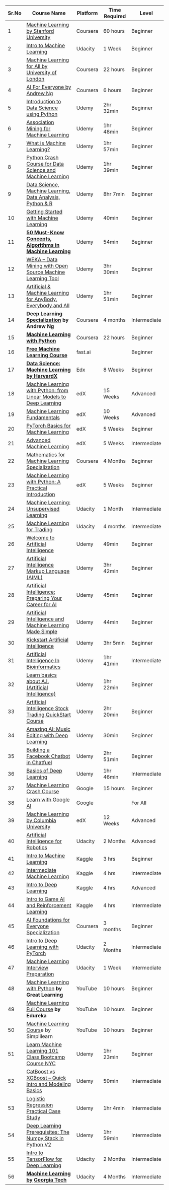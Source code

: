 <table class="tg">
<thead>
  <tr>
    <th class="tg-c3ow">Sr.No</th>
    <th class="tg-c3ow">Course Name</th>
    <th class="tg-c3ow">Platform</th>
    <th class="tg-c3ow">Time Required</th>
    <th class="tg-c3ow">Level</th>
  </tr>
</thead>
<tbody>
  <tr>
    <td class="tg-c3ow">1</td>
    <td class="tg-c3ow"><a href="https://coursera.pxf.io/Xx55Na" target="_blank" rel="noopener noreferrer">Machine Learning by Stanford University</a></td>
    <td class="tg-c3ow"><span style="font-weight:inherit;font-style:inherit">Coursera</span></td>
    <td class="tg-c3ow"><span style="font-weight:inherit;font-style:inherit">60 hours</span></td>
    <td class="tg-c3ow"><span style="font-weight:400;font-style:normal">Beginner</span></td>
  </tr>
  <tr>
    <td class="tg-c3ow">2</td>
    <td class="tg-c3ow"><a href="https://www.udacity.com/course/intro-to-machine-learning--ud009app?irclickid=zcG05ZyIyxyLR5CwUx0Mo3QpUkAxMLV5qyvBRk0&irgwc=1&utm_source=affiliate&utm_medium=&aff=2406137&utm_term=&utm_campaign=__&utm_content=&adid=786224" target="_blank" rel="noopener noreferrer">Intro to Machine Learning</a></td>
    <td class="tg-c3ow">Udacity</td>
    <td class="tg-c3ow"><span style="font-weight:inherit;font-style:inherit">1 Week</span></td>
    <td class="tg-c3ow"><span style="font-weight:400;font-style:normal">Beginner</span></td>
  </tr>
  <tr>
    <td class="tg-c3ow">3</td>
    <td class="tg-c3ow"><a href="https://www.coursera.org/learn/uol-machine-learning-for-all?irclickid=U6D0Vw3EGxyLUq5wUx0Mo3QDUkAxMI2RqyvBRk0&irgwc=1&utm_medium=partners&utm_source=impact&utm_campaign=3310965&utm_content=b2c" target="_blank" rel="noopener noreferrer">Machine Learning for All by University of London</a></td>
    <td class="tg-c3ow"><span style="font-weight:inherit;font-style:inherit">Coursera</span></td>
    <td class="tg-c3ow"><span style="font-weight:inherit;font-style:inherit">22 hours</span></td>
    <td class="tg-c3ow"><span style="font-weight:400;font-style:normal">Beginner</span></td>
  </tr>
  <tr>
    <td class="tg-c3ow">4</td>
    <td class="tg-c3ow"><a href="https://coursera.pxf.io/BXY7gW" target="_blank" rel="noopener noreferrer">AI For Everyone by Andrew Ng</a></td>
    <td class="tg-c3ow"><span style="font-weight:400;font-style:normal">Coursera</span></td>
    <td class="tg-c3ow"><span style="font-weight:inherit;font-style:inherit">6 hours</span></td>
    <td class="tg-c3ow"><span style="font-weight:400;font-style:normal">Beginner</span></td>
  </tr>
  <tr>
    <td class="tg-c3ow">5</td>
    <td class="tg-c3ow"><a href="https://click.linksynergy.com/deeplink?id=Vrr1tRSwXGM&mid=39197&murl=https%3A%2F%2Fwww.udemy.com%2Fcourse%2Fintroduction-to-data-science-using-python%2F" target="_blank" rel="noopener noreferrer">Introduction to Data Science using Python</a> </td>
    <td class="tg-c3ow"><span style="font-weight:400;font-style:normal">Udemy</span></td>
    <td class="tg-c3ow"><span style="font-weight:inherit;font-style:inherit">2hr 32min</span></td>
    <td class="tg-c3ow"><span style="font-weight:inherit;font-style:inherit">Beginner</span></td>
  </tr>
  <tr>
    <td class="tg-c3ow">6</td>
    <td class="tg-c3ow"><a href="https://click.linksynergy.com/deeplink?id=Vrr1tRSwXGM&mid=39197&murl=https%3A%2F%2Fwww.udemy.com%2Fcourse%2Fassociation-mining-for-machine-learning%2F" target="_blank" rel="noopener noreferrer">Association Mining for Machine Learning</a></td>
    <td class="tg-c3ow"><span style="font-weight:inherit;font-style:inherit">Udemy</span></td>
    <td class="tg-c3ow"><span style="font-weight:inherit;font-style:inherit">1hr 48min</span></td>
    <td class="tg-c3ow"><span style="font-weight:400;font-style:normal">Beginner</span></td>
  </tr>
  <tr>
    <td class="tg-c3ow">7</td>
    <td class="tg-c3ow"><a href="https://click.linksynergy.com/deeplink?id=Vrr1tRSwXGM&mid=39197&murl=https%3A%2F%2Fwww.udemy.com%2Fcourse%2Fwhat-is-machine-learning%2F" target="_blank" rel="noopener noreferrer">What is Machine Learning?</a></td>
    <td class="tg-c3ow"><span style="font-weight:400;font-style:normal">Udemy</span></td>
    <td class="tg-c3ow"><span style="font-weight:inherit;font-style:inherit">1hr 57min</span></td>
    <td class="tg-c3ow"><span style="font-weight:inherit;font-style:inherit">Beginner</span></td>
  </tr>
  <tr>
    <td class="tg-c3ow">8</td>
    <td class="tg-c3ow"><a href="https://click.linksynergy.com/deeplink?id=Vrr1tRSwXGM&mid=39197&murl=https%3A%2F%2Fwww.udemy.com%2Fcourse%2Fpython-crash-course-for-data-science-and-machine-learning%2F" target="_blank" rel="noopener noreferrer"><span style="font-weight:inherit;font-style:inherit;text-decoration:none">Python Crash Course for Data Science and Machine Learning</span></a></td>
    <td class="tg-c3ow"><span style="font-weight:400;font-style:normal">Udemy</span></td>
    <td class="tg-c3ow"><span style="font-weight:inherit;font-style:inherit">1hr 39min</span></td>
    <td class="tg-c3ow"><span style="font-weight:400;font-style:normal">Beginner</span></td>
  </tr>
  <tr>
    <td class="tg-c3ow">9</td>
    <td class="tg-c3ow"><a href="https://click.linksynergy.com/deeplink?id=Vrr1tRSwXGM&mid=39197&murl=https%3A%2F%2Fwww.udemy.com%2Fcourse%2Fdata-science-machine-learning-data-analysis-python-r%2F" target="_blank" rel="noopener noreferrer"><span style="font-weight:inherit;font-style:inherit;text-decoration:none">Data Science, Machine Learning, Data Analysis, Python &amp; R</span></a></td>
    <td class="tg-c3ow"><span style="font-weight:inherit;font-style:inherit">Udemy</span></td>
    <td class="tg-c3ow"><span style="font-weight:inherit;font-style:inherit">8hr 7min</span></td>
    <td class="tg-c3ow"><span style="font-weight:400;font-style:normal">Beginner</span></td>
  </tr>
  <tr>
    <td class="tg-c3ow">10</td>
    <td class="tg-c3ow"><a href="https://click.linksynergy.com/deeplink?id=Vrr1tRSwXGM&mid=39197&murl=https%3A%2F%2Fwww.udemy.com%2Fcourse%2Fgetting-started-with-machine-learning%2F" target="_blank" rel="noopener noreferrer"><span style="font-weight:inherit;font-style:inherit;text-decoration:none">Getting Started with Machine Learning</span></a></td>
    <td class="tg-c3ow"><span style="font-weight:inherit;font-style:inherit">Udemy</span></td>
    <td class="tg-c3ow"><span style="font-weight:inherit;font-style:inherit">40min</span></td>
    <td class="tg-c3ow"><span style="font-weight:400;font-style:normal">Beginner</span></td>
  </tr>
  <tr>
    <td class="tg-c3ow">11</td>
    <td class="tg-c3ow"><a href="https://click.linksynergy.com/deeplink?id=Vrr1tRSwXGM&mid=39197&murl=https%3A%2F%2Fwww.udemy.com%2Fcourse%2Fmust-know-in-machine-learning%2F" target="_blank" rel="noopener noreferrer"><span style="font-weight:700;font-style:inherit">50 Must-Know</span></a> <a href="https://click.linksynergy.com/deeplink?id=Vrr1tRSwXGM&mid=39197&murl=https%3A%2F%2Fwww.udemy.com%2Fcourse%2Fmust-know-in-machine-learning%2F" target="_blank" rel="noopener noreferrer"><span style="font-weight:700;font-style:inherit">Concepts,</span></a> <a href="https://click.linksynergy.com/deeplink?id=Vrr1tRSwXGM&mid=39197&murl=https%3A%2F%2Fwww.udemy.com%2Fcourse%2Fmust-know-in-machine-learning%2F" target="_blank" rel="noopener noreferrer"><span style="font-weight:700;font-style:inherit">Algorithms in Machine Learning</span></a></td>
    <td class="tg-c3ow"><span style="font-weight:inherit;font-style:inherit">Udemy</span></td>
    <td class="tg-c3ow"><span style="font-weight:inherit;font-style:inherit">54min</span></td>
    <td class="tg-c3ow"><span style="font-weight:inherit;font-style:inherit">Beginner</span></td>
  </tr>
  <tr>
    <td class="tg-c3ow">12</td>
    <td class="tg-c3ow"><a href="https://click.linksynergy.com/deeplink?id=Vrr1tRSwXGM&mid=39197&murl=https%3A%2F%2Fwww.udemy.com%2Fcourse%2Fweka-data-mining-with-open-source-machine-learning-tool%2F" target="_blank" rel="noopener noreferrer"><span style="font-weight:inherit;font-style:inherit;text-decoration:none">WEKA – Data Mining with Open Source Machine Learning Tool</span></a></td>
    <td class="tg-c3ow"><span style="font-weight:inherit;font-style:inherit">Udemy</span></td>
    <td class="tg-c3ow"><span style="font-weight:inherit;font-style:inherit">3hr 30min</span></td>
    <td class="tg-c3ow"><span style="font-weight:400;font-style:normal">Beginner</span></td>
  </tr>
  <tr>
    <td class="tg-c3ow">13</td>
    <td class="tg-c3ow"><a href="https://click.linksynergy.com/deeplink?id=Vrr1tRSwXGM&mid=39197&murl=https%3A%2F%2Fwww.udemy.com%2Fcourse%2Fteach-a-machine-to-learn-to-recognize-images-audio-and-pose%2F" target="_blank" rel="noopener noreferrer"><span style="font-weight:inherit;font-style:inherit;text-decoration:none">Artificial &amp; Machine Learning for AnyBody, Everybody and All</span></a></td>
    <td class="tg-c3ow"><span style="font-weight:400;font-style:normal">Udemy</span></td>
    <td class="tg-c3ow"><span style="font-weight:inherit;font-style:inherit">1hr 51min</span></td>
    <td class="tg-c3ow"><span style="font-weight:400;font-style:normal">Beginner</span></td>
  </tr>
  <tr>
    <td class="tg-c3ow">14</td>
    <td class="tg-c3ow"><a href="https://coursera.pxf.io/WDPPNM" target="_blank" rel="noopener noreferrer"><span style="font-weight:700;font-style:inherit">Deep Learning Specialization</span></a> <span style="font-weight:700">by Andrew Ng</span></td>
    <td class="tg-c3ow"><span style="font-weight:400;font-style:normal">Coursera</span></td>
    <td class="tg-c3ow"><span style="font-weight:inherit;font-style:inherit">4 months</span></td>
    <td class="tg-c3ow"><span style="font-weight:400;font-style:normal">Intermediate</span></td>
  </tr>
  <tr>
    <td class="tg-c3ow">15</td>
    <td class="tg-c3ow"><a href="https://coursera.pxf.io/RyDDbg" target="_blank" rel="noopener noreferrer"><span style="font-weight:700;font-style:inherit">Machine Learning with Python</span></a></td>
    <td class="tg-c3ow"><span style="font-weight:inherit;font-style:inherit">Coursera</span></td>
    <td class="tg-c3ow"><span style="font-weight:inherit;font-style:inherit">22 hours</span></td>
    <td class="tg-c3ow"><span style="font-weight:400;font-style:normal">Beginner</span></td>
  </tr>
  <tr>
    <td class="tg-c3ow">16</td>
    <td class="tg-c3ow"><a href="https://www.fast.ai/" target="_blank" rel="noopener noreferrer"><span style="font-weight:700;font-style:inherit">Free Machine Learning Course</span></a></td>
    <td class="tg-c3ow"><span style="font-weight:inherit;font-style:inherit">fast.ai</span></td>
    <td class="tg-c3ow"></td>
    <td class="tg-c3ow"><span style="font-weight:400;font-style:normal">Beginner</span></td>
  </tr>
  <tr>
    <td class="tg-c3ow">17</td>
    <td class="tg-c3ow"><a href="https://www.awin1.com/cread.php?awinmid=6798&awinaffid=790615&ued=https%3A%2F%2Fwww.edx.org%2Fcourse%2Fdata-science-machine-learning" target="_blank" rel="noopener noreferrer"><span style="font-weight:700;font-style:inherit">Data Science: Machine Learning</span></a> <a href="https://www.awin1.com/cread.php?awinmid=6798&awinaffid=790615&ued=https%3A%2F%2Fwww.edx.org%2Fcourse%2Fdata-science-machine-learning" target="_blank" rel="noopener noreferrer"><span style="font-weight:700;font-style:inherit">by HarvardX</span></a></td>
    <td class="tg-c3ow">Edx</td>
    <td class="tg-c3ow"><span style="font-weight:inherit;font-style:inherit">8 Weeks</span></td>
    <td class="tg-c3ow"><span style="font-weight:400;font-style:normal">Beginner</span></td>
  </tr>
  <tr>
    <td class="tg-c3ow">18</td>
    <td class="tg-c3ow"><a href="https://www.awin1.com/cread.php?awinmid=6798&awinaffid=790615&ued=https%3A%2F%2Fwww.edx.org%2Fcourse%2Fmachine-learning-with-python-from-linear-models-to" target="_blank" rel="noopener noreferrer"><span style="font-weight:inherit;font-style:inherit;text-decoration:none">Machine Learning with Python: from Linear Models to Deep Learning</span></a></td>
    <td class="tg-c3ow"><span style="font-weight:inherit;font-style:inherit">edX</span></td>
    <td class="tg-c3ow"><span style="font-weight:inherit;font-style:inherit">15 Weeks</span></td>
    <td class="tg-c3ow"><span style="font-weight:400;font-style:normal">Advanced</span></td>
  </tr>
  <tr>
    <td class="tg-c3ow">19</td>
    <td class="tg-c3ow"><a href="https://www.awin1.com/cread.php?awinmid=6798&awinaffid=790615&ued=https%3A%2F%2Fwww.edx.org%2Fcourse%2Fmachine-learning-fundamentals-2" target="_blank" rel="noopener noreferrer"><span style="font-weight:inherit;font-style:inherit;text-decoration:none">Machine Learning Fundamentals</span></a></td>
    <td class="tg-c3ow"><span style="font-weight:400;font-style:normal">edX</span></td>
    <td class="tg-c3ow"><span style="font-weight:inherit;font-style:inherit">10 Weeks</span></td>
    <td class="tg-c3ow"><span style="font-weight:400;font-style:normal">Advanced</span></td>
  </tr>
  <tr>
    <td class="tg-c3ow">20</td>
    <td class="tg-c3ow"><a href="https://www.awin1.com/cread.php?awinmid=6798&awinaffid=790615&ued=https%3A%2F%2Fwww.edx.org%2Fcourse%2Fpytorch-basics-for-machine-learning" target="_blank" rel="noopener noreferrer"><span style="font-weight:inherit;font-style:inherit;text-decoration:none">PyTorch Basics for Machine Learning</span></a></td>
    <td class="tg-c3ow"><span style="font-weight:400;font-style:normal">edX</span></td>
    <td class="tg-c3ow"><span style="font-weight:inherit;font-style:inherit">5 Weeks</span></td>
    <td class="tg-c3ow"><span style="font-weight:400;font-style:normal">Beginner</span></td>
  </tr>
  <tr>
    <td class="tg-c3ow">21</td>
    <td class="tg-c3ow"><a href="https://www.awin1.com/cread.php?awinmid=6798&awinaffid=790615&ued=https%3A%2F%2Fwww.edx.org%2Fcourse%2Fadvanced-machine-learning" target="_blank" rel="noopener noreferrer"><span style="font-weight:inherit;font-style:inherit;text-decoration:none">Advanced Machine Learning</span></a></td>
    <td class="tg-c3ow">edX</td>
    <td class="tg-c3ow"><span style="font-weight:inherit;font-style:inherit">5 Weeks</span></td>
    <td class="tg-c3ow"><span style="font-weight:400;font-style:normal">Intermediate</span></td>
  </tr>
  <tr>
    <td class="tg-c3ow">22</td>
    <td class="tg-c3ow"><a href="https://coursera.pxf.io/qnGGxy" target="_blank" rel="noopener noreferrer"><span style="font-weight:inherit;font-style:inherit;text-decoration:none">Mathematics for Machine Learning Specialization</span></a></td>
    <td class="tg-c3ow"><span style="font-weight:400;font-style:normal">Coursera</span></td>
    <td class="tg-c3ow"><span style="font-weight:inherit;font-style:inherit">4 Months</span></td>
    <td class="tg-c3ow"><span style="font-weight:400;font-style:normal">Beginner</span></td>
  </tr>
  <tr>
    <td class="tg-c3ow">23</td>
    <td class="tg-c3ow"><a href="https://www.awin1.com/cread.php?awinmid=6798&awinaffid=790615&ued=https%3A%2F%2Fwww.edx.org%2Fcourse%2Fmachine-learning-with-python-a-practical-introduct" target="_blank" rel="noopener noreferrer"><span style="font-weight:inherit;font-style:inherit;text-decoration:none">Machine Learning with Python: A Practical Introduction</span></a></td>
    <td class="tg-c3ow"><span style="font-weight:400;font-style:normal">edX</span></td>
    <td class="tg-c3ow"><span style="font-weight:inherit;font-style:inherit">5 Weeks</span></td>
    <td class="tg-c3ow"><span style="font-weight:400;font-style:normal">Beginner</span></td>
  </tr>
  <tr>
    <td class="tg-c3ow">24</td>
    <td class="tg-c3ow"><a href="https://imp.i115008.net/b3a0k6" target="_blank" rel="noopener noreferrer"><span style="font-weight:inherit;font-style:inherit;text-decoration:none">Machine Learning: Unsupervised Learning</span></a></td>
    <td class="tg-c3ow"><span style="font-weight:400;font-style:normal">Udacity</span></td>
    <td class="tg-c3ow"><span style="font-weight:inherit;font-style:inherit">1 Month</span></td>
    <td class="tg-c3ow"><span style="font-weight:400;font-style:normal">Intermediate</span></td>
  </tr>
  <tr>
    <td class="tg-c3ow">25</td>
    <td class="tg-c3ow"><a href="https://imp.i115008.net/oeqBNY" target="_blank" rel="noopener noreferrer"><span style="font-weight:inherit;font-style:inherit;text-decoration:none">Machine Learning for Trading</span></a></td>
    <td class="tg-c3ow"><span style="font-weight:400;font-style:normal">Udacity</span></td>
    <td class="tg-c3ow"><span style="font-weight:inherit;font-style:inherit">4 months</span></td>
    <td class="tg-c3ow"><span style="font-weight:400;font-style:normal">Intermediate</span></td>
  </tr>
  <tr>
    <td class="tg-c3ow">26</td>
    <td class="tg-c3ow"><a href="https://click.linksynergy.com/deeplink?id=Vrr1tRSwXGM&mid=39197&murl=https%3A%2F%2Fwww.udemy.com%2Fcourse%2Froad-map-to-artificial-intelligence-and-machine-learning%2F" target="_blank" rel="noopener noreferrer"><span style="font-weight:inherit;font-style:inherit;text-decoration:none">Welcome to Artificial Intelligence</span></a></td>
    <td class="tg-c3ow"><span style="font-weight:400;font-style:normal">Udemy</span></td>
    <td class="tg-c3ow"><span style="font-weight:inherit;font-style:inherit">49min</span></td>
    <td class="tg-c3ow"><span style="font-weight:400;font-style:normal">Beginner</span></td>
  </tr>
  <tr>
    <td class="tg-c3ow">27</td>
    <td class="tg-c3ow"><a href="https://click.linksynergy.com/deeplink?id=Vrr1tRSwXGM&mid=39197&murl=https%3A%2F%2Fwww.udemy.com%2Fcourse%2Fartificial-intelligence-markup-language%2F" target="_blank" rel="noopener noreferrer"><span style="font-weight:inherit;font-style:inherit;text-decoration:none">Artificial Intelligence Markup Language (AIML)</span></a></td>
    <td class="tg-c3ow"><span style="font-weight:400;font-style:normal">Udemy</span></td>
    <td class="tg-c3ow"><span style="font-weight:inherit;font-style:inherit">3hr 42min</span></td>
    <td class="tg-c3ow"><span style="font-weight:400;font-style:normal">Beginner</span></td>
  </tr>
  <tr>
    <td class="tg-c3ow">28</td>
    <td class="tg-c3ow"><a href="https://click.linksynergy.com/deeplink?id=Vrr1tRSwXGM&mid=39197&murl=https%3A%2F%2Fwww.udemy.com%2Fcourse%2Fartificial-intelligence-preparing-your-career-for-ai%2F" target="_blank" rel="noopener noreferrer"><span style="font-weight:inherit;font-style:inherit;text-decoration:none">Artificial Intelligence: Preparing Your Career for AI</span></a></td>
    <td class="tg-c3ow"><span style="font-weight:400;font-style:normal">Udemy</span></td>
    <td class="tg-c3ow"><span style="font-weight:400;font-style:normal">45min</span></td>
    <td class="tg-c3ow"><span style="font-weight:400;font-style:normal">Beginner</span></td>
  </tr>
  <tr>
    <td class="tg-c3ow">29</td>
    <td class="tg-c3ow"><a href="https://click.linksynergy.com/deeplink?id=Vrr1tRSwXGM&mid=39197&murl=https%3A%2F%2Fwww.udemy.com%2Fcourse%2Fai-made-simple-for-everyone%2F" target="_blank" rel="noopener noreferrer"><span style="font-weight:inherit;font-style:inherit;text-decoration:none">Artificial Intelligence and Machine Learning Made Simple</span></a></td>
    <td class="tg-c3ow"><span style="font-weight:400;font-style:normal">Udemy</span></td>
    <td class="tg-c3ow"><span style="font-weight:400;font-style:normal">44min</span></td>
    <td class="tg-c3ow"><span style="font-weight:400;font-style:normal">Beginner</span></td>
  </tr>
  <tr>
    <td class="tg-c3ow">30</td>
    <td class="tg-c3ow"><a href="https://click.linksynergy.com/deeplink?id=Vrr1tRSwXGM&mid=39197&murl=https%3A%2F%2Fwww.udemy.com%2Fcourse%2Fkickstart-ai%2F" target="_blank" rel="noopener noreferrer"><span style="font-weight:inherit;font-style:inherit;text-decoration:none">Kickstart Artificial Intelligence</span></a></td>
    <td class="tg-c3ow"><span style="font-weight:400;font-style:normal">Udemy</span></td>
    <td class="tg-c3ow"><span style="font-weight:inherit;font-style:inherit">3hr 5min</span></td>
    <td class="tg-c3ow"><span style="font-weight:400;font-style:normal">Beginner</span></td>
  </tr>
  <tr>
    <td class="tg-c3ow">31</td>
    <td class="tg-c3ow"><a href="https://click.linksynergy.com/deeplink?id=Vrr1tRSwXGM&mid=39197&murl=https%3A%2F%2Fwww.udemy.com%2Fcourse%2Fhelyxaiinbiomicrocourse%2F" target="_blank" rel="noopener noreferrer"><span style="font-weight:inherit;font-style:inherit;text-decoration:none">Artificial Intelligence In Bioinformatics</span></a></td>
    <td class="tg-c3ow"><span style="font-weight:400;font-style:normal">Udemy</span></td>
    <td class="tg-c3ow"><span style="font-weight:inherit;font-style:inherit">1hr 41min</span></td>
    <td class="tg-c3ow"><span style="font-weight:400;font-style:normal">Intermediate</span></td>
  </tr>
  <tr>
    <td class="tg-c3ow">32</td>
    <td class="tg-c3ow"><a href="https://click.linksynergy.com/deeplink?id=Vrr1tRSwXGM&mid=39197&murl=https%3A%2F%2Fwww.udemy.com%2Fcourse%2Flearn-basics-of-artificial-intelligence%2F" target="_blank" rel="noopener noreferrer"><span style="font-weight:inherit;font-style:inherit;text-decoration:none">Learn basics about A.I. (Artificial Intelligence)</span></a></td>
    <td class="tg-c3ow"><span style="font-weight:400;font-style:normal">Udemy</span></td>
    <td class="tg-c3ow"><span style="font-weight:inherit;font-style:inherit">1hr 22min</span></td>
    <td class="tg-c3ow"><span style="font-weight:400;font-style:normal">Beginner</span></td>
  </tr>
  <tr>
    <td class="tg-c3ow">33</td>
    <td class="tg-c3ow"><a href="https://click.linksynergy.com/deeplink?id=Vrr1tRSwXGM&mid=39197&murl=https%3A%2F%2Fwww.udemy.com%2Fcourse%2Fartificial-intelligence-trading-quick-start-course%2F" target="_blank" rel="noopener noreferrer"><span style="font-weight:inherit;font-style:inherit;text-decoration:none">Artificial Intelligence Stock Trading QuickStart Course</span></a></td>
    <td class="tg-c3ow"><span style="font-weight:400;font-style:normal">Udemy</span></td>
    <td class="tg-c3ow"><span style="font-weight:inherit;font-style:inherit">2hr 20min</span></td>
    <td class="tg-c3ow"><span style="font-weight:400;font-style:normal">Beginner</span></td>
  </tr>
  <tr>
    <td class="tg-c3ow">34</td>
    <td class="tg-c3ow"><a href="https://click.linksynergy.com/deeplink?id=Vrr1tRSwXGM&mid=39197&murl=https%3A%2F%2Fwww.udemy.com%2Fcourse%2Fai-music-editing%2F" target="_blank" rel="noopener noreferrer"><span style="font-weight:inherit;font-style:inherit;text-decoration:none">Amazing AI: Music Editing with Deep Learning</span></a></td>
    <td class="tg-c3ow"><span style="font-weight:400;font-style:normal">Udemy</span></td>
    <td class="tg-c3ow"><span style="font-weight:400;font-style:normal">30min</span></td>
    <td class="tg-c3ow"><span style="font-weight:400;font-style:normal">Beginner</span></td>
  </tr>
  <tr>
    <td class="tg-c3ow">35</td>
    <td class="tg-c3ow"><a href="https://click.linksynergy.com/deeplink?id=Vrr1tRSwXGM&mid=39197&murl=https%3A%2F%2Fwww.udemy.com%2Fcourse%2Fbuilding-a-facebook-messenger-chat-bot-in-chatfuel%2F" target="_blank" rel="noopener noreferrer"><span style="font-weight:inherit;font-style:inherit;text-decoration:none">Building a Facebook Chatbot in Chatfuel</span></a></td>
    <td class="tg-c3ow"><span style="font-weight:400;font-style:normal">Udemy</span></td>
    <td class="tg-c3ow"><span style="font-weight:400;font-style:normal">2hr 51min</span></td>
    <td class="tg-c3ow"><span style="font-weight:400;font-style:normal">Beginner</span></td>
  </tr>
  <tr>
    <td class="tg-c3ow">36</td>
    <td class="tg-c3ow"><a href="https://click.linksynergy.com/deeplink?id=Vrr1tRSwXGM&mid=39197&murl=https%3A%2F%2Fwww.udemy.com%2Fcourse%2Fbasics-of-deep-learning%2F" target="_blank" rel="noopener noreferrer"><span style="font-weight:inherit;font-style:inherit;text-decoration:none">Basics of Deep Learning</span></a></td>
    <td class="tg-c3ow"><span style="font-weight:400;font-style:normal">Udemy</span></td>
    <td class="tg-c3ow"><span style="font-weight:inherit;font-style:inherit">1hr 46min</span></td>
    <td class="tg-c3ow"><span style="font-weight:400;font-style:normal">Intermediate</span></td>
  </tr>
  <tr>
    <td class="tg-c3ow">37</td>
    <td class="tg-c3ow"><a href="https://developers.google.com/machine-learning/crash-course/ml-intro" target="_blank" rel="noopener noreferrer"><span style="font-weight:inherit;font-style:inherit;text-decoration:none">Machine Learning Crash Course</span></a></td>
    <td class="tg-c3ow"><span style="font-weight:400;font-style:normal">Google</span></td>
    <td class="tg-c3ow"><span style="font-weight:inherit;font-style:inherit">15 hours</span></td>
    <td class="tg-c3ow"><span style="font-weight:400;font-style:normal">Beginner</span></td>
  </tr>
  <tr>
    <td class="tg-c3ow">38</td>
    <td class="tg-c3ow"><a href="https://ai.google/education/" target="_blank" rel="noopener noreferrer"><span style="font-weight:inherit;font-style:inherit;text-decoration:none">Learn with Google AI</span></a></td>
    <td class="tg-c3ow"><span style="font-weight:400;font-style:normal">Google</span></td>
    <td class="tg-c3ow"></td>
    <td class="tg-c3ow"><span style="font-weight:inherit;font-style:inherit">For All</span></td>
  </tr>
  <tr>
    <td class="tg-c3ow">39</td>
    <td class="tg-c3ow"><a href="https://www.awin1.com/cread.php?awinmid=6798&awinaffid=790615&ued=https%3A%2F%2Fwww.edx.org%2Fcourse%2Fmachine-learning" target="_blank" rel="noopener noreferrer"><span style="font-weight:inherit;font-style:inherit;text-decoration:none">Machine Learning by Columbia University</span></a></td>
    <td class="tg-c3ow"><span style="font-weight:400;font-style:normal">edX</span></td>
    <td class="tg-c3ow"><span style="font-weight:inherit;font-style:inherit">12 Weeks</span></td>
    <td class="tg-c3ow"><span style="font-weight:400;font-style:normal">Advanced</span></td>
  </tr>
  <tr>
    <td class="tg-c3ow">40</td>
    <td class="tg-c3ow"><a href="https://imp.i115008.net/ynnyW" target="_blank" rel="noopener noreferrer"><span style="font-weight:inherit;font-style:inherit;text-decoration:none">Artificial Intelligence for Robotics</span></a></td>
    <td class="tg-c3ow"><span style="font-weight:400;font-style:normal">Udacity</span></td>
    <td class="tg-c3ow"><span style="font-weight:inherit;font-style:inherit">2 Months</span></td>
    <td class="tg-c3ow"><span style="font-weight:inherit;font-style:inherit">Advanced</span></td>
  </tr>
  <tr>
    <td class="tg-c3ow">41</td>
    <td class="tg-c3ow"><a href="https://www.kaggle.com/learn/intro-to-machine-learning" target="_blank" rel="noopener noreferrer"><span style="font-weight:inherit;font-style:inherit;text-decoration:none">Intro to Machine Learning</span></a></td>
    <td class="tg-c3ow"><span style="font-weight:inherit;font-style:inherit">Kaggle</span></td>
    <td class="tg-c3ow"><span style="font-weight:inherit;font-style:inherit">3 hrs</span></td>
    <td class="tg-c3ow"><span style="font-weight:inherit;font-style:inherit">Beginner</span></td>
  </tr>
  <tr>
    <td class="tg-c3ow">42</td>
    <td class="tg-c3ow"><a href="https://www.kaggle.com/learn/intermediate-machine-learning" target="_blank" rel="noopener noreferrer"><span style="font-weight:inherit;font-style:inherit;text-decoration:none">Intermediate Machine Learning</span></a></td>
    <td class="tg-c3ow"><span style="font-weight:inherit;font-style:inherit">Kaggle</span></td>
    <td class="tg-c3ow"><span style="font-weight:inherit;font-style:inherit">4 hrs</span></td>
    <td class="tg-c3ow"><span style="font-weight:inherit;font-style:inherit">Intermediate</span></td>
  </tr>
  <tr>
    <td class="tg-c3ow">43</td>
    <td class="tg-c3ow"><a href="https://www.kaggle.com/learn/intro-to-deep-learning" target="_blank" rel="noopener noreferrer"><span style="font-weight:inherit;font-style:inherit;text-decoration:none">Intro to Deep Learning</span></a></td>
    <td class="tg-c3ow"><span style="font-weight:inherit;font-style:inherit">Kaggle</span></td>
    <td class="tg-c3ow"><span style="font-weight:inherit;font-style:inherit">4 hrs</span></td>
    <td class="tg-c3ow"><span style="font-weight:inherit;font-style:inherit">Advanced</span></td>
  </tr>
  <tr>
    <td class="tg-c3ow">44</td>
    <td class="tg-c3ow"><a href="https://www.kaggle.com/learn/intro-to-game-ai-and-reinforcement-learning" target="_blank" rel="noopener noreferrer"><span style="font-weight:inherit;font-style:inherit;text-decoration:none">Intro to Game AI and Reinforcement Learning</span></a></td>
    <td class="tg-c3ow"><span style="font-weight:inherit;font-style:inherit">Kaggle</span></td>
    <td class="tg-c3ow"><span style="font-weight:inherit;font-style:inherit">4 hrs</span></td>
    <td class="tg-c3ow"><span style="font-weight:inherit;font-style:inherit">Intermediate</span></td>
  </tr>
  <tr>
    <td class="tg-c3ow">45</td>
    <td class="tg-c3ow"><a href="https://coursera.pxf.io/Vyj7PM" target="_blank" rel="noopener noreferrer"><span style="font-weight:inherit;font-style:inherit;text-decoration:none">AI Foundations for Everyone Specialization</span></a></td>
    <td class="tg-c3ow"><span style="font-weight:inherit;font-style:inherit">Coursera</span></td>
    <td class="tg-c3ow"><span style="font-weight:inherit;font-style:inherit">3 months </span></td>
    <td class="tg-c3ow"><span style="font-weight:inherit;font-style:inherit">Beginner</span></td>
  </tr>
  <tr>
    <td class="tg-c3ow">46</td>
    <td class="tg-c3ow"><a href="https://imp.i115008.net/DjAKq" target="_blank" rel="noopener noreferrer"><span style="font-weight:inherit;font-style:inherit;text-decoration:none">Intro to Deep Learning with PyTorch</span></a></td>
    <td class="tg-c3ow"><span style="font-weight:inherit;font-style:inherit">Udacity</span></td>
    <td class="tg-c3ow"><span style="font-weight:inherit;font-style:inherit">2 Months </span></td>
    <td class="tg-c3ow"><span style="font-weight:inherit;font-style:inherit">Intermediate</span></td>
  </tr>
  <tr>
    <td class="tg-c3ow">47</td>
    <td class="tg-c3ow"><a href="https://imp.i115008.net/kj0N4v" target="_blank" rel="noopener noreferrer"><span style="font-weight:inherit;font-style:inherit;text-decoration:none">Machine Learning Interview Preparation</span></a></td>
    <td class="tg-c3ow"><span style="font-weight:inherit;font-style:inherit">Udacity</span></td>
    <td class="tg-c3ow"><span style="font-weight:inherit;font-style:inherit">1 Week</span></td>
    <td class="tg-c3ow"><span style="font-weight:inherit;font-style:inherit">Intermediate</span></td>
  </tr>
  <tr>
    <td class="tg-c3ow">48</td>
    <td class="tg-c3ow"><a href="https://youtu.be/RnFGwxJwx-0" target="_blank" rel="noopener noreferrer"><span style="font-weight:inherit;font-style:inherit;text-decoration:none">Machine Learning with Python</span></a> <span style="font-weight:700">by Great Learning</span></td>
    <td class="tg-c3ow"><span style="font-weight:inherit;font-style:inherit">YouTube</span></td>
    <td class="tg-c3ow"><span style="font-weight:inherit;font-style:inherit">10 hours</span></td>
    <td class="tg-c3ow"><span style="font-weight:inherit;font-style:inherit">Beginner</span></td>
  </tr>
  <tr>
    <td class="tg-c3ow">49</td>
    <td class="tg-c3ow"><a href="https://youtu.be/GwIo3gDZCVQ" target="_blank" rel="noopener noreferrer"><span style="font-weight:inherit;font-style:inherit;text-decoration:none">Machine Learning Full Course</span></a> <span style="font-weight:700">by Edureka</span></td>
    <td class="tg-c3ow">YouTube</td>
    <td class="tg-c3ow"><span style="font-weight:inherit;font-style:inherit">10 hours</span></td>
    <td class="tg-c3ow"><span style="font-weight:inherit;font-style:inherit">Beginner</span></td>
  </tr>
  <tr>
    <td class="tg-c3ow">50</td>
    <td class="tg-c3ow"><a href="https://youtu.be/dR3yUHw9zgI" target="_blank" rel="noopener noreferrer"><span style="font-weight:inherit;font-style:inherit;text-decoration:none">Machine Learning Cours</span></a>e <span style="font-style:inherit">by Simplilearn</span></td>
    <td class="tg-c3ow"><span style="font-weight:inherit;font-style:inherit">YouTube</span></td>
    <td class="tg-c3ow"><span style="font-weight:inherit;font-style:inherit">10 hours</span></td>
    <td class="tg-c3ow"><span style="font-weight:inherit;font-style:inherit">Beginner</span></td>
  </tr>
  <tr>
    <td class="tg-c3ow">51</td>
    <td class="tg-c3ow"><a href="https://click.linksynergy.com/deeplink?id=Vrr1tRSwXGM&mid=39197&murl=https%3A%2F%2Fwww.udemy.com%2Fcourse%2Flearn-machine-learning-101-class-bootcamp-course-nyc%2F" target="_blank" rel="noopener noreferrer"><span style="font-weight:inherit;font-style:inherit;text-decoration:none">Learn Machine Learning 101 Class Bootcamp Course NYC</span></a></td>
    <td class="tg-c3ow"><span style="font-weight:inherit;font-style:inherit">Udemy</span></td>
    <td class="tg-c3ow"><span style="font-weight:inherit;font-style:inherit">1hr 23min</span></td>
    <td class="tg-c3ow"><span style="font-weight:inherit;font-style:inherit">Beginner</span></td>
  </tr>
  <tr>
    <td class="tg-c3ow">52</td>
    <td class="tg-c3ow"><a href="https://click.linksynergy.com/deeplink?id=Vrr1tRSwXGM&mid=39197&murl=https%3A%2F%2Fwww.udemy.com%2Fcourse%2Fcatboost-vs-xgboost-a-gentle-introduction%2F" target="_blank" rel="noopener noreferrer"><span style="font-weight:inherit;font-style:inherit;text-decoration:none">CatBoost vs XGBoost – Quick Intro and Modeling Basics</span></a></td>
    <td class="tg-c3ow"><span style="font-weight:inherit;font-style:inherit">Udemy</span></td>
    <td class="tg-c3ow"><span style="font-weight:inherit;font-style:inherit">50min</span></td>
    <td class="tg-c3ow"><span style="font-weight:inherit;font-style:inherit">Intermediate</span></td>
  </tr>
  <tr>
    <td class="tg-c3ow">53</td>
    <td class="tg-c3ow"><a href="https://click.linksynergy.com/deeplink?id=Vrr1tRSwXGM&mid=39197&murl=https%3A%2F%2Fwww.udemy.com%2Fcourse%2Flogistic-regression-cancer-detection-case-study%2F" target="_blank" rel="noopener noreferrer"><span style="font-weight:inherit;font-style:inherit;text-decoration:none">Logistic Regression Practical Case Study</span></a></td>
    <td class="tg-c3ow"><span style="font-weight:inherit;font-style:inherit">Udemy</span></td>
    <td class="tg-c3ow"><span style="font-weight:inherit;font-style:inherit">1hr 4min </span></td>
    <td class="tg-c3ow"><span style="font-weight:inherit;font-style:inherit">Intermediate</span></td>
  </tr>
  <tr>
    <td class="tg-c3ow">54</td>
    <td class="tg-c3ow"><a href="https://click.linksynergy.com/deeplink?id=Vrr1tRSwXGM&mid=39197&murl=https%3A%2F%2Fwww.udemy.com%2Fcourse%2Fnumpy-python%2F" target="_blank" rel="noopener noreferrer"><span style="font-weight:inherit;font-style:inherit;text-decoration:none">Deep Learning Prerequisites: The Numpy Stack in Python V2</span></a></td>
    <td class="tg-c3ow"><span style="font-weight:inherit;font-style:inherit">Udemy</span></td>
    <td class="tg-c3ow"><span style="font-weight:inherit;font-style:inherit">1hr 59min</span></td>
    <td class="tg-c3ow"><span style="font-weight:inherit;font-style:inherit">Intermediate</span></td>
  </tr>
  <tr>
    <td class="tg-c3ow">55</td>
    <td class="tg-c3ow"><a href="https://imp.i115008.net/Djj0j" target="_blank" rel="noopener noreferrer"><span style="font-weight:inherit;font-style:inherit;text-decoration:none">Intro to TensorFlow for Deep Learning</span></a></td>
    <td class="tg-c3ow"><span style="font-weight:inherit;font-style:inherit">Udacity</span></td>
    <td class="tg-c3ow"><span style="font-weight:inherit;font-style:inherit">2 Months</span></td>
    <td class="tg-c3ow"><span style="font-weight:inherit;font-style:inherit">Intermediate</span></td>
  </tr>
  <tr>
    <td class="tg-c3ow">56</td>
    <td class="tg-c3ow"><a href="https://imp.i115008.net/P22jX" target="_blank" rel="noopener noreferrer"><span style="font-weight:700;font-style:inherit">Machine Learning by</span></a> <a href="https://imp.i115008.net/P22jX" target="_blank" rel="noopener noreferrer"><span style="font-weight:700;font-style:inherit">Georgia Tech</span></a></td>
    <td class="tg-c3ow"><span style="font-weight:inherit;font-style:inherit">Udacity</span></td>
    <td class="tg-c3ow"><span style="font-weight:inherit;font-style:inherit">4 Months</span></td>
    <td class="tg-c3ow"><span style="font-weight:inherit;font-style:inherit">Intermediate</span></td>
  </tr>
</tbody>
</table>
